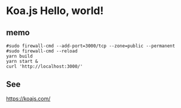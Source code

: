 # Koa.js Hello, world!

## memo
```
#sudo firewall-cmd --add-port=3000/tcp --zone=public --permanent
#sudo firewall-cmd --reload
yarn build
yarn start &
curl 'http://localhost:3000/'
```

## See
https://koajs.com/
